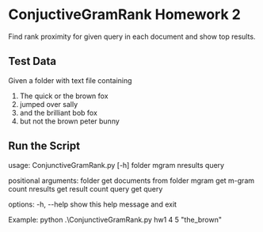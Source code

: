 # ConjuctiveGramRank Homework 2
Find rank proximity for given query in each document and show top results.

## Test Data
Given a folder with text file containing

1) The quick or the brown fox
2) jumped over sally
3) and the brilliant bob fox
4) but not the brown peter bunny

## Run the Script
usage: ConjunctiveGramRank.py [-h] folder mgram nresults query

positional arguments:
  folder      get documents from folder
  mgram       get m-gram count
  nresults    get result count
  query       get query

options:
  -h, --help  show this help message and exit

Example: python .\ConjunctiveGramRank.py hw1 4 5 "the_brown"
